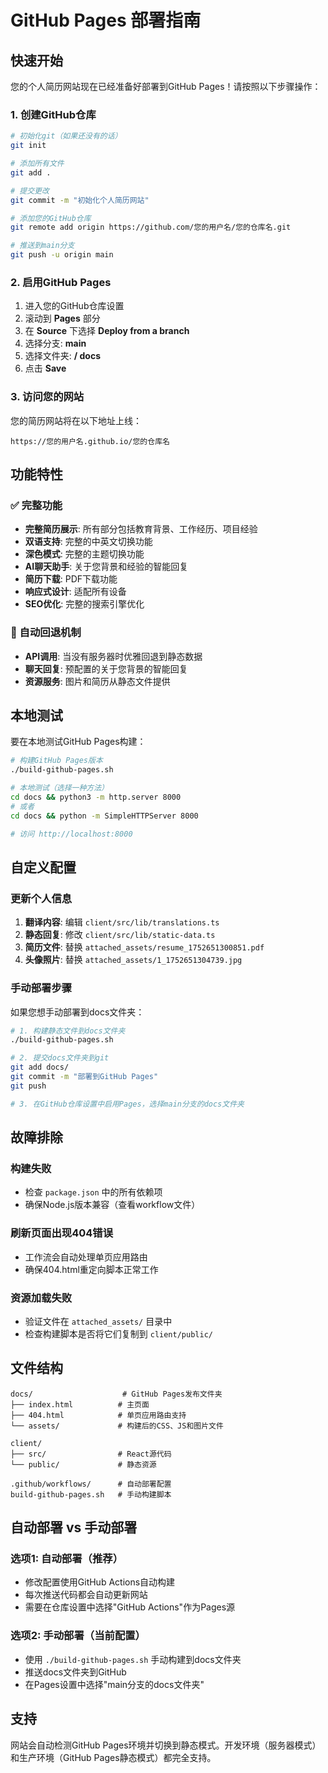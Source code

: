 # GitHub Pages 部署指南

## 快速开始

您的个人简历网站现在已经准备好部署到GitHub Pages！请按照以下步骤操作：

### 1. 创建GitHub仓库

```bash
# 初始化git（如果还没有的话）
git init

# 添加所有文件
git add .

# 提交更改
git commit -m "初始化个人简历网站"

# 添加您的GitHub仓库
git remote add origin https://github.com/您的用户名/您的仓库名.git

# 推送到main分支
git push -u origin main
```

### 2. 启用GitHub Pages

1. 进入您的GitHub仓库设置
2. 滚动到 **Pages** 部分
3. 在 **Source** 下选择 **Deploy from a branch**
4. 选择分支: **main**
5. 选择文件夹: **/ docs**
6. 点击 **Save**

### 3. 访问您的网站

您的简历网站将在以下地址上线：
```
https://您的用户名.github.io/您的仓库名
```

## 功能特性

### ✅ 完整功能
- **完整简历展示**: 所有部分包括教育背景、工作经历、项目经验
- **双语支持**: 完整的中英文切换功能
- **深色模式**: 完整的主题切换功能  
- **AI聊天助手**: 关于您背景和经验的智能回复
- **简历下载**: PDF下载功能
- **响应式设计**: 适配所有设备
- **SEO优化**: 完整的搜索引擎优化

### 🔄 自动回退机制
- **API调用**: 当没有服务器时优雅回退到静态数据
- **聊天回复**: 预配置的关于您背景的智能回复
- **资源服务**: 图片和简历从静态文件提供

## 本地测试

要在本地测试GitHub Pages构建：

```bash
# 构建GitHub Pages版本
./build-github-pages.sh

# 本地测试（选择一种方法）
cd docs && python3 -m http.server 8000
# 或者
cd docs && python -m SimpleHTTPServer 8000

# 访问 http://localhost:8000
```

## 自定义配置

### 更新个人信息
1. **翻译内容**: 编辑 `client/src/lib/translations.ts`
2. **静态回复**: 修改 `client/src/lib/static-data.ts`  
3. **简历文件**: 替换 `attached_assets/resume_1752651300851.pdf`
4. **头像照片**: 替换 `attached_assets/1_1752651304739.jpg`

### 手动部署步骤

如果您想手动部署到docs文件夹：

```bash
# 1. 构建静态文件到docs文件夹
./build-github-pages.sh

# 2. 提交docs文件夹到git
git add docs/
git commit -m "部署到GitHub Pages"
git push

# 3. 在GitHub仓库设置中启用Pages，选择main分支的docs文件夹
```

## 故障排除

### 构建失败
- 检查 `package.json` 中的所有依赖项
- 确保Node.js版本兼容（查看workflow文件）

### 刷新页面出现404错误
- 工作流会自动处理单页应用路由
- 确保404.html重定向脚本正常工作

### 资源加载失败
- 验证文件在 `attached_assets/` 目录中
- 检查构建脚本是否将它们复制到 `client/public/`

## 文件结构

```
docs/                    # GitHub Pages发布文件夹
├── index.html          # 主页面
├── 404.html            # 单页应用路由支持
└── assets/             # 构建后的CSS、JS和图片文件

client/
├── src/                # React源代码
└── public/             # 静态资源

.github/workflows/      # 自动部署配置
build-github-pages.sh   # 手动构建脚本
```

## 自动部署 vs 手动部署

### 选项1: 自动部署（推荐）
- 修改配置使用GitHub Actions自动构建
- 每次推送代码都会自动更新网站
- 需要在仓库设置中选择"GitHub Actions"作为Pages源

### 选项2: 手动部署（当前配置）
- 使用 `./build-github-pages.sh` 手动构建到docs文件夹
- 推送docs文件夹到GitHub
- 在Pages设置中选择"main分支的docs文件夹"

## 支持

网站会自动检测GitHub Pages环境并切换到静态模式。开发环境（服务器模式）和生产环境（GitHub Pages静态模式）都完全支持。